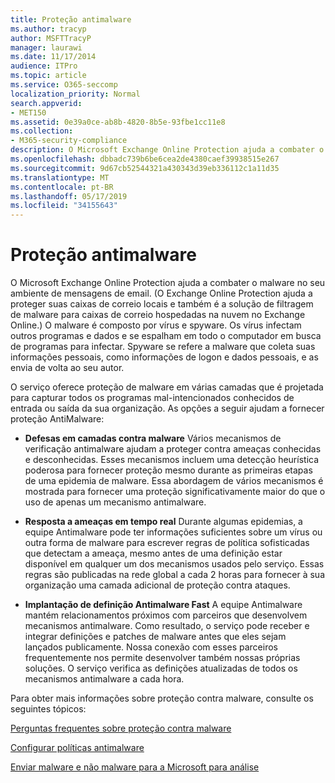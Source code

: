 ```yaml
---
title: Proteção antimalware
ms.author: tracyp
author: MSFTTracyP
manager: laurawi
ms.date: 11/17/2014
audience: ITPro
ms.topic: article
ms.service: O365-seccomp
localization_priority: Normal
search.appverid:
- MET150
ms.assetid: 0e39a0ce-ab8b-4820-8b5e-93fbe1cc11e8
ms.collection:
- M365-security-compliance
description: O Microsoft Exchange Online Protection ajuda a combater o malware no seu ambiente de mensagens de email. Malware é composto por vírus e spywares. Os vírus infectam outros programas e dados e se espalham em todo o computador em busca de programas para infectar. Spyware se refere a malware que coleta suas informações pessoais, como informações de logon e dados pessoais, e as envia de volta ao seu autor.
ms.openlocfilehash: dbbadc739b6be6cea2de4380caef39938515e267
ms.sourcegitcommit: 9d67cb52544321a430343d39eb336112c1a11d35
ms.translationtype: MT
ms.contentlocale: pt-BR
ms.lasthandoff: 05/17/2019
ms.locfileid: "34155643"
---
```

# <a name="anti-malware-protection"></a>Proteção antimalware

O Microsoft Exchange Online Protection ajuda a combater o malware no seu ambiente de mensagens de email. (O Exchange Online Protection ajuda a proteger suas caixas de correio locais e também é a solução de filtragem de malware para caixas de correio hospedadas na nuvem no Exchange Online.) O malware é composto por vírus e spyware. Os vírus infectam outros programas e dados e se espalham em todo o computador em busca de programas para infectar. Spyware se refere a malware que coleta suas informações pessoais, como informações de logon e dados pessoais, e as envia de volta ao seu autor. 
  
O serviço oferece proteção de malware em várias camadas que é projetada para capturar todos os programas mal-intencionados conhecidos de entrada ou saída da sua organização. As opções a seguir ajudam a fornecer proteção AntiMalware:
  
- **Defesas em camadas contra malware** Vários mecanismos de verificação antimalware ajudam a proteger contra ameaças conhecidas e desconhecidas. Esses mecanismos incluem uma detecção heurística poderosa para fornecer proteção mesmo durante as primeiras etapas de uma epidemia de malware. Essa abordagem de vários mecanismos é mostrada para fornecer uma proteção significativamente maior do que o uso de apenas um mecanismo antimalware. 
    
- **Resposta a ameaças em tempo real** Durante algumas epidemias, a equipe Antimalware pode ter informações suficientes sobre um vírus ou outra forma de malware para escrever regras de política sofisticadas que detectam a ameaça, mesmo antes de uma definição estar disponível em qualquer um dos mecanismos usados pelo serviço. Essas regras são publicadas na rede global a cada 2 horas para fornecer à sua organização uma camada adicional de proteção contra ataques. 
    
- **Implantação de definição Antimalware Fast** A equipe Antimalware mantém relacionamentos próximos com parceiros que desenvolvem mecanismos antimalware. Como resultado, o serviço pode receber e integrar definições e patches de malware antes que eles sejam lançados publicamente. Nossa conexão com esses parceiros frequentemente nos permite desenvolver também nossas próprias soluções. O serviço verifica as definições atualizadas de todos os mecanismos antimalware a cada hora. 
    
Para obter mais informações sobre proteção contra malware, consulte os seguintes tópicos: 
  
[Perguntas frequentes sobre proteção contra malware](anti-malware-protection-faq-eop.md)
  
[Configurar políticas antimalware](configure-anti-malware-policies.md)
  
[Enviar malware e não malware para a Microsoft para análise](submitting-malware-and-non-malware-to-microsoft-for-analysis.md)
  

